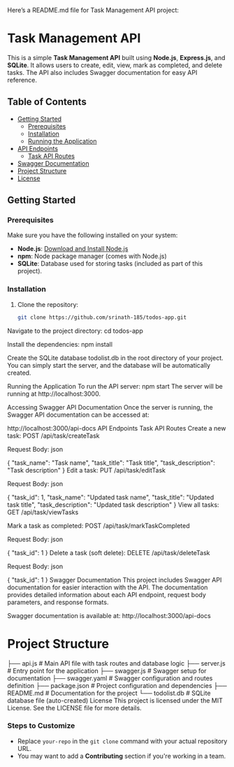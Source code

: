Here’s a README.md file for Task Management API project:

# Task Management API

This is a simple **Task Management API** built using **Node.js**, **Express.js**, and **SQLite**. 
It allows users to create, edit, view, mark as completed, and delete tasks. 
The API also includes Swagger documentation for easy API reference.

## Table of Contents
- [Getting Started](#getting-started)
  - [Prerequisites](#prerequisites)
  - [Installation](#installation)
  - [Running the Application](#running-the-application)
- [API Endpoints](#api-endpoints)
  - [Task API Routes](#task-api-routes)
- [Swagger Documentation](#swagger-documentation)
- [Project Structure](#project-structure)
- [License](#license)

## Getting Started

### Prerequisites
Make sure you have the following installed on your system:
- **Node.js**: [Download and Install Node.js](https://nodejs.org/)
- **npm**: Node package manager (comes with Node.js)
- **SQLite**: Database used for storing tasks (included as part of this project).

### Installation
1. Clone the repository:
   ```bash
   git clone https://github.com/srinath-185/todos-app.git

Navigate to the project directory:
cd todos-app

Install the dependencies:
npm install

Create the SQLite database todolist.db in the root directory of your project. You can simply start the server, and the database will be automatically created.

Running the Application
To run the API server:
npm start
The server will be running at http://localhost:3000.

Accessing Swagger API Documentation
Once the server is running, the Swagger API documentation can be accessed at:

http://localhost:3000/api-docs
API Endpoints
Task API Routes
Create a new task: POST /api/task/createTask

Request Body:
json

{
  "task_name": "Task name",
  "task_title": "Task title",
  "task_description": "Task description"
}
Edit a task: PUT /api/task/editTask

Request Body:
json

{
  "task_id": 1,
  "task_name": "Updated task name",
  "task_title": "Updated task title",
  "task_description": "Updated task description"
}
View all tasks: GET /api/task/viewTasks

Mark a task as completed: POST /api/task/markTaskCompleted

Request Body:
json

{
  "task_id": 1
}
Delete a task (soft delete): DELETE /api/task/deleteTask

Request Body:
json

{
  "task_id": 1
}
Swagger Documentation
This project includes Swagger API documentation for easier interaction with the API. The documentation provides detailed information about each API endpoint, request body parameters, and response formats.

Swagger documentation is available at:
http://localhost:3000/api-docs

# Project Structure

├── api.js               # Main API file with task routes and database logic
├── server.js            # Entry point for the application
├── swagger.js           # Swagger setup for documentation
├── swagger.yaml         # Swagger configuration and routes definition
├── package.json         # Project configuration and dependencies
├── README.md            # Documentation for the project
└── todolist.db          # SQLite database file (auto-created)
License
This project is licensed under the MIT License. See the LICENSE file for more details.

### Steps to Customize
- Replace `your-repo` in the `git clone` command with your actual repository URL.
- You may want to add a **Contributing** section if you're working in a team.
